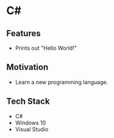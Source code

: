 # C#

## Features
- Prints out "Hello World!"

## Motivation
- Learn a new programming language.

## Tech Stack
- C#
- Windows 10
- Visual Studio
